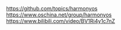 

<!--
 * @version:
 * @Author:  StevenJokess https://github.com/StevenJokess
 * @Date: 2020-12-20 19:20:38
 * @LastEditors:  StevenJokess https://github.com/StevenJokess
 * @LastEditTime: 2020-12-21 22:36:18
 * @Description:
 * @TODO::
 * @Reference:https://github.com/Awesome-HarmonyOS/HarmonyOS
-->
https://github.com/topics/harmonyos
https://www.oschina.net/group/harmonyos
https://www.bilibili.com/video/BV1Ri4y1c7nZ
